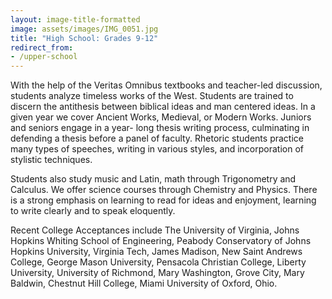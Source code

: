```yaml
---
layout: image-title-formatted
image: assets/images/IMG_0051.jpg
title: "High School: Grades 9-12"
redirect_from:
- /upper-school
---
```



With the help of the Veritas Omnibus textbooks and teacher-led discussion, students analyze timeless works of the West. Students are trained to discern the antithesis between biblical ideas and man centered ideas. In a given year we cover Ancient Works, Medieval, or Modern Works. Juniors and seniors engage in a year- long thesis writing process, culminating in defending a thesis before a panel of faculty. Rhetoric students practice many types of speeches, writing in various styles, and incorporation of stylistic techniques.

Students also study music and Latin, math through Trigonometry and Calculus. We offer science courses through Chemistry and Physics. There is a strong emphasis on learning to read for ideas and enjoyment, learning to write clearly and to speak eloquently.

Recent College Acceptances include The University of Virginia, Johns Hopkins Whiting School of Engineering, Peabody Conservatory of Johns Hopkins University, Virginia Tech, James Madison, New Saint Andrews College, George Mason University, Pensacola Christian College, Liberty University, University of Richmond, Mary Washington, Grove City, Mary Baldwin, Chestnut Hill College, Miami University of Oxford, Ohio.